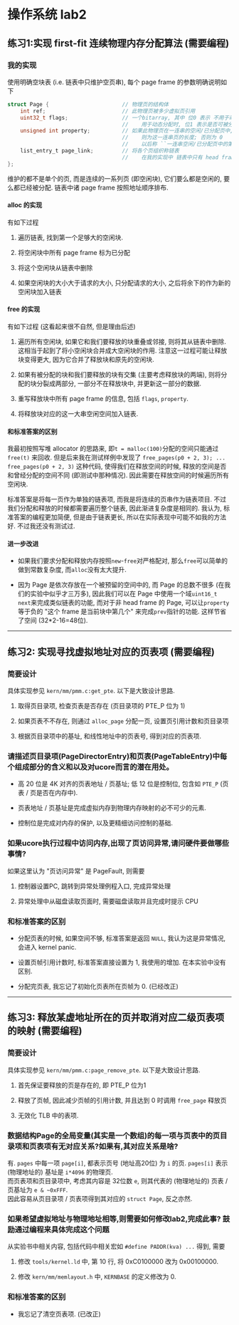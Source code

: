 # 操作系统 lab2

## 练习1:实现 first-fit 连续物理内存分配算法 (需要编程)
### 我的实现
使用明确空块表 (i.e. 链表中只维护空页串), 每个 page frame 的参数明确说明如下
```C
struct Page {                       // 物理页的结构体
    int ref;                        // 此物理页被多少虚拟页引用
    uint32_t flags;                 // 一个bitarray, 其中 位0 表示 不用于动态分配;
                                    //    用于动态分配时, 位1 表示是否可被分配.
    unsigned int property;          // 如果此物理页在一连串的空闲/已分配页中, 是第一个,
                                    //    则为这一连串页的长度; 否则为 0
                                    //    以后称 ``一连串空闲/已分配页中的第一页'' 为 head frame
    list_entry_t page_link;         // 将各个页组织称链表
                                    //    在我的实现中 链表中只有 head frame
};
```
维护的都不是单个的页, 而是连续的一系列页 (即空闲块), 它们要么都是空闲的, 要么都已经被分配.
链表中诸 page frame 按照地址顺序排布.

#### alloc 的实现
有如下过程
1. 遍历链表, 找到第一个足够大的空闲块.

1. 将空闲块中所有 page frame 标为已分配

1. 将这个空闲块从链表中删除

1. 如果空闲块的大小大于请求的大小, 只分配请求的大小,
    之后将余下的作为新的空闲块加入链表

#### free 的实现
有如下过程 (这看起来很不自然, 但是理由后述)
1. 遍历所有空闲块, 如果它和我们要释放的块重叠或邻接, 则将其从链表中删除.
    这相当于起到了将小空闲块合并成大空闲块的作用.
    注意这一过程可能让释放块变得更大, 因为它合并了释放块和原先的空闲块.

1. 如果有被分配的块和我们要释放的块有交集 (主要考虑释放块的两端), 
    则将分配的块分裂成两部分, 一部分不在释放块中, 并更新这一部分的数据.

1. 重写释放块中所有 page frame 的信息, 包括 `flags`, `property`.

1. 将释放块对应的这一大串空闲空间加入链表.

#### 和标准答案的区别
我最初按照写堆 allocator 的思路来, 即`t = malloc(100)`分配的空间只能通过 `free(t)` 来回收.
但是后来我在测试样例中发现了 `free_pages(p0 + 2, 3); ... free_pages(p0 + 2, 3)` 这种代码,
使得我们在释放空间的时候, 释放的空间是否和曾经分配的空间不同 (即测试中那种情况).
因此需要在释放空间的时候遍历所有空闲块.

标准答案是将每一页作为单独的链表项, 而我是将连续的页串作为链表项目.
不过我们分配和释放的时候都需要遍历整个链表, 因此渐进复杂度是相同的.
我认为, 标准答案的编程更加简便, 但是由于链表更长, 所以在实际表现中可能不如我的方法好.
不过我还没有测试过.

#### 进一步改进
* 如果我们要求分配和释放内存按照`new`-`free`对严格配对, 那么`free`可以简单的做到常数复杂度,
    而`alloc`没有太大提升.

* 因为 Page 是依次存放在一个被预留的空间中的, 而 Page 的总数不很多 (在我们的实验中似乎才三万多),
    因此我们可以在 Page 中使用一个域`uint16_t next`来完成类似链表的功能, 而对于非 head frame 的 Page,
    可以让`property`等于负的 "这个 frame 是当前块中第几个" 来完成`prev`指针的功能.
    这样节省了空间 (32*2-16=48位).

---

## 练习2: 实现寻找虚拟地址对应的页表项 (需要编程)

### 简要设计
具体实现参见 `kern/mm/pmm.c:get_pte`. 以下是大致设计思路.

1. 取得页目录项, 检查页表是否存在 (页目录项的 PTE\_P 位为 1)

2. 如果页表不不存在, 则通过 `alloc_page` 分配一页, 设置页引用计数和页目录项

3. 根据页目录项中的基址, 和线性地址中的页表号, 得到对应的页表项.

### 请描述页目录项(PageDirectorEntry)和页表(PageTableEntry)中每个组成部分的含义和以及对ucore而言的潜在用处。
* 高 20 位是 4K 对齐的页表地址 / 页基址; 低 12 位是控制位, 包含如 `PTE_P` (页表 / 页是否在内存中). 

* 页表地址 / 页基址是完成虚拟内存到物理内存映射的必不可少的元素.

* 控制位是完成对内存的保护, 以及更精细访问控制的基础.

### 如果ucore执行过程中访问内存,出现了页访问异常,请问硬件要做哪些事情?
如果这里认为 "页访问异常" 是 PageFault, 则需要

1. 控制器设置PC, 跳转到异常处理例程入口, 完成异常处理

2. 异常处理中从磁盘读取页面时, 需要磁盘读取并且完成时提示 CPU

### 和标准答案的区别
* 分配页表的时候, 如果空间不够, 标准答案是返回 `NULL`, 我认为这是异常情况, 会进入 kernel panic.

* 设置页帧引用计数时, 标准答案直接设置为 1, 我使用的增加. 在本实验中没有区别.

* 分配完页表, 我忘记了初始化页表所在页帧为 0. (已经改正)

---

## 练习3: 释放某虚地址所在的页并取消对应二级页表项的映射 (需要编程)

### 简要设计
具体实现参见 `kern/mm/pmm.c:page_remove_pte`. 以下是大致设计思路.

1. 首先保证要释放的页是存在的, 即 PTE\_P 位为1

2. 释放了页帧, 因此减少页帧的引用计数, 并且达到 0 时调用 `free_page` 释放页

3. 无效化 TLB 中的表项.

### 数据结构Page的全局变量(其实是一个数组)的每一项与页表中的页目录项和页表项有无对应关系?如果有,其对应关系是啥?
有. `pages` 中每一项 `page[i]`, 都表示页号 (地址高20位) 为 `i` 的页.
`pages[i]` 表示 (物理地址的) 基址是 `i*4096` 的物理页.</br>
而页表项和页目录项中, 考虑其内容是 32位数 `e`,
则其代表的 (物理地址的) 页表 / 页基址为 `e & ~0xFFF`.</br>
因此容易从页目录项 / 页表项得到其对应的 `struct Page`, 反之亦然.

### 如果希望虚拟地址与物理地址相等,则需要如何修改lab2,完成此事? 鼓励通过编程来具体完成这个问题
从实验书中相关内容, 包括代码中相关宏如 `#define PADDR(kva) ...` 得到, 需要

1. 修改 `tools/kernel.ld` 中, 第 10 行, 将 0xC0100000 改为 0x00100000.

2. 修改 `kern/mm/memlayout.h` 中, `KERNBASE` 的定义修改为 0.

### 和标准答案的区别
* 我忘记了清空页表项. (已改正)

